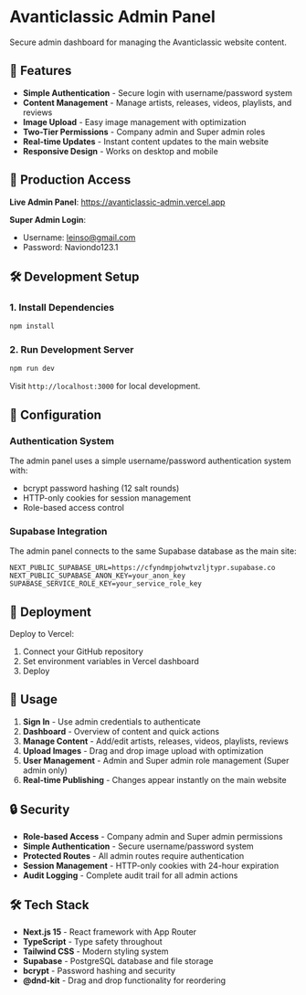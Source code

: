 # Avanticlassic Admin Panel

Secure admin dashboard for managing the Avanticlassic website content.

## 🔐 Features

- **Simple Authentication** - Secure login with username/password system
- **Content Management** - Manage artists, releases, videos, playlists, and reviews
- **Image Upload** - Easy image management with optimization
- **Two-Tier Permissions** - Company admin and Super admin roles
- **Real-time Updates** - Instant content updates to the main website
- **Responsive Design** - Works on desktop and mobile

## 🚀 Production Access

**Live Admin Panel**: https://avanticlassic-admin.vercel.app

**Super Admin Login**:
- Username: leinso@gmail.com
- Password: Naviondo123.1

## 🛠 Development Setup

### 1. Install Dependencies

```bash
npm install
```

### 2. Run Development Server

```bash
npm run dev
```

Visit `http://localhost:3000` for local development.

## 🔧 Configuration

### Authentication System

The admin panel uses a simple username/password authentication system with:
- bcrypt password hashing (12 salt rounds)
- HTTP-only cookies for session management
- Role-based access control

### Supabase Integration

The admin panel connects to the same Supabase database as the main site:

```env
NEXT_PUBLIC_SUPABASE_URL=https://cfyndmpjohwtvzljtypr.supabase.co
NEXT_PUBLIC_SUPABASE_ANON_KEY=your_anon_key
SUPABASE_SERVICE_ROLE_KEY=your_service_role_key
```

## 🚀 Deployment

Deploy to Vercel:

1. Connect your GitHub repository
2. Set environment variables in Vercel dashboard
3. Deploy

## 📱 Usage

1. **Sign In** - Use admin credentials to authenticate
2. **Dashboard** - Overview of content and quick actions
3. **Manage Content** - Add/edit artists, releases, videos, playlists, reviews
4. **Upload Images** - Drag and drop image upload with optimization
5. **User Management** - Admin and Super admin role management (Super admin only)
6. **Real-time Publishing** - Changes appear instantly on the main website

## 🔒 Security

- **Role-based Access** - Company admin and Super admin permissions
- **Simple Authentication** - Secure username/password system
- **Protected Routes** - All admin routes require authentication
- **Session Management** - HTTP-only cookies with 24-hour expiration
- **Audit Logging** - Complete audit trail for all admin actions

## 🛠 Tech Stack

- **Next.js 15** - React framework with App Router
- **TypeScript** - Type safety throughout
- **Tailwind CSS** - Modern styling system
- **Supabase** - PostgreSQL database and file storage
- **bcrypt** - Password hashing and security
- **@dnd-kit** - Drag and drop functionality for reordering
